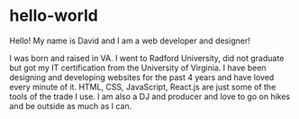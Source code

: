 # hello-world
Hello!  My name is David and I am a web developer and designer!

I was born and raised in VA.  I went to Radford University, did not graduate but got my IT certification from the University of Virginia.  I have been designing and developing websites for the past 4 years and have loved every minute of it.  HTML, CSS, JavaScript, React.js are just some of the tools of the trade I use.  I am also a DJ and producer and love to go on hikes and be outside as much as I can. 
